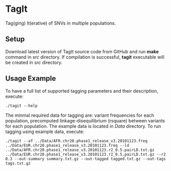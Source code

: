 # TagIt
Tag(ging) It(erative) of SNVs in multiple populations.

## Setup
Download latest version of TagIt source code from GitHub and run **make** command in *src* directory. If compilation is successful, **tagit** executable will be created in *src* directory. 

## Usage Example
To have a full list of supported tagging parameters and their description, execute:
```
./tagit --help
```
The minmal required data for tagging are: variant frequencies for each population, precomputed linkage-disequilibrium (rsquare) between variants for each population. The example data is located in *Data* directory. To run tagging using example data, execute:
```
./tagit --af ../Data/AFR.chr20.phase1_release_v3.20101123.freq ../Data/EUR.chr20.phase1_release_v3.20101123.freq --ld ../Data/AFR.chr20.phase1_release_v3.20101123.r2_0.5.pairLD.txt.gz ../Data/EUR.chr20.phase1_release_v3.20101123.r2_0.5.pairLD.txt.gz --r2 0.3 --out-summary summary.txt.gz --out-tagged tagged.txt.gz --out-tags tags.txt.gz
```
